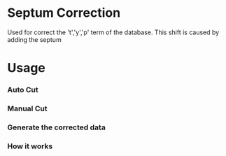 # Septum Correction 
Used for correct the 't','y','p' term of the database. This shift is caused by adding the septum


# Usage 
### Auto Cut 

### Manual Cut 

### Generate the corrected data

### How it works